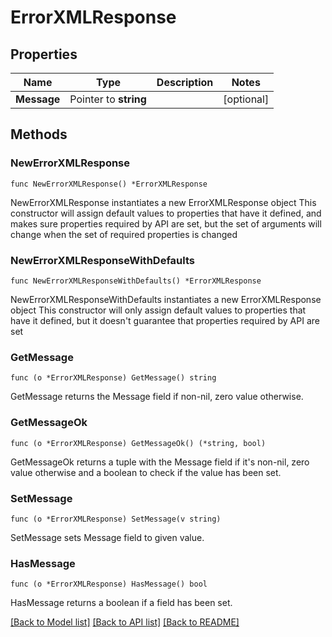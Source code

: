 # ErrorXMLResponse

## Properties

Name | Type | Description | Notes
------------ | ------------- | ------------- | -------------
**Message** | Pointer to **string** |  | [optional] 

## Methods

### NewErrorXMLResponse

`func NewErrorXMLResponse() *ErrorXMLResponse`

NewErrorXMLResponse instantiates a new ErrorXMLResponse object
This constructor will assign default values to properties that have it defined,
and makes sure properties required by API are set, but the set of arguments
will change when the set of required properties is changed

### NewErrorXMLResponseWithDefaults

`func NewErrorXMLResponseWithDefaults() *ErrorXMLResponse`

NewErrorXMLResponseWithDefaults instantiates a new ErrorXMLResponse object
This constructor will only assign default values to properties that have it defined,
but it doesn't guarantee that properties required by API are set

### GetMessage

`func (o *ErrorXMLResponse) GetMessage() string`

GetMessage returns the Message field if non-nil, zero value otherwise.

### GetMessageOk

`func (o *ErrorXMLResponse) GetMessageOk() (*string, bool)`

GetMessageOk returns a tuple with the Message field if it's non-nil, zero value otherwise
and a boolean to check if the value has been set.

### SetMessage

`func (o *ErrorXMLResponse) SetMessage(v string)`

SetMessage sets Message field to given value.

### HasMessage

`func (o *ErrorXMLResponse) HasMessage() bool`

HasMessage returns a boolean if a field has been set.


[[Back to Model list]](../README.md#documentation-for-models) [[Back to API list]](../README.md#documentation-for-api-endpoints) [[Back to README]](../README.md)


